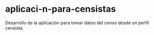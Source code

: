 # aplicaci-n-para-censistas
Desarrollo de la aplicación para tomar datos del censo desde un perfil censista.
